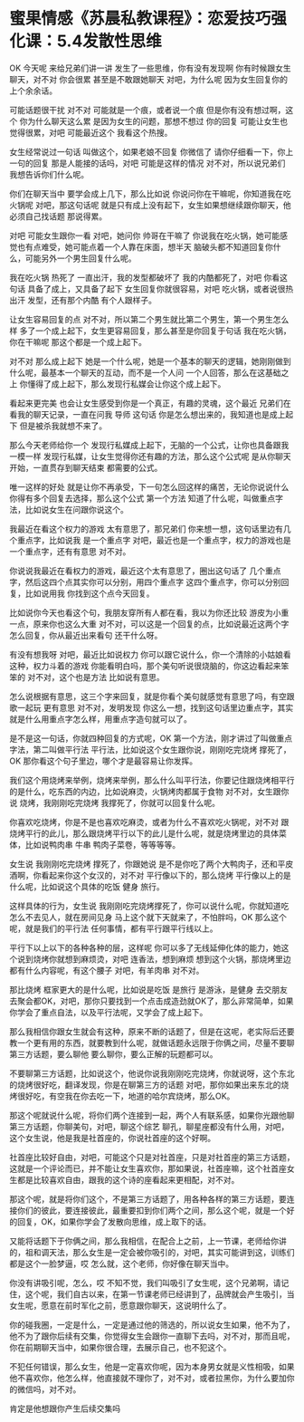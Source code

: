 # 蜜果情感《苏晨私教课程》：恋爱技巧强化课：5.4发散性思维

OK 今天呢 来给兄弟们讲一讲 发生了一些思维，你有没有发现啊 你有时候跟女生聊天，对不对 你会很累 甚至是不敢跟她聊天 对吧，为什么呢 因为女生回复你的上个余余话。

可能话题很干扰 对不对 可能就是一个痕，或者说一个痕 但是你有没有想过啊，这个 你为什么聊天这么累 是因为女生的问题，那想不想过 你的回复 可能让女生也觉得很累，对吧 可能最近这个 我看这个热搜。

女生经常说过一句话 叫做这个，如果老娘不回复 你微信了 请你仔细看一下，你上一句的回复 那是人能接的话吗，对吧 可能是这样的情况 对不对，所以说兄弟们 我想告诉你们什么呢。

你们在聊天当中 要学会成上几下，那么比如说 你说问你在干嘛呢，你知道我在吃火锅呢 对吧，那这句话呢 就是只有成上没有起下，女生如果想继续跟你聊天，他必须自己找话题 那说得累。

对吧 可能女生跟你一看 对吧，她问你 帅哥在干嘛了 你说我在吃火锅，她可能感觉也有点难受，她可能点着一个人靠在床面，想半天 脑破头都不知道回复你什么，可能另外一个男生回复什么呢。

我在吃火锅 热死了 一直出汗，我的发型都破坏了 我的内酷都死了，对吧 你看这句话 具备了成上，又具备了起下 女生回复你就很容易，对吧 吃火锅，或者说很热 出汗 发型，还有那个内酷 有个人跟样子。

让女生容易回复的点 对不对，所以第二个男生就比第二个男生，第一个男生怎么样 多了一个成上起下，女生更容易回复，那么甚至是你回复于句话 我在吃火锅，你在干嘛呢 那这个都是一个成上起下。

对不对 那么成上起下 她是一个什么呢，她是一个基本的聊天的逻辑，她刚刚做到什么呢，最基本一个聊天的互动，而不是一个人问 一个人回答，那么在这基础之上 你懂得了成上起下，那么发现行私媒会让你这个成上起下。

看起来更完美 也会让女生感受到你是一个真正，有趣的灵魂，这个最近 兄弟们在看我的聊天记录，一直在问我 导师 这句话 你是怎么想出来的，我知道也是成上起下 但是被杀我就想不来了。

那么今天老师给你一个 发现行私媒成上起下，无脑的一个公式，让你也具备跟我一模一样 发现行私媒，让女生觉得你还有趣的方法，那么这个公式呢 是从你聊天开始，一直贯存到聊天结束 都需要的公式。

唯一这样的好处 就是让你不再承受，下一句怎么回这样的痛苦，无论你说说什么 你得有多个回复去选择，那么这个公式 第一个方法 知道了什么呢，叫做重点字法，比如说女生在问跟你说这个。

我最近在看这个权力的游戏 太有意思了，那兄弟们 你来想一想，这句话里边有几个重点字，比如说我 是一个重点字 对吧，最近也是一个重点字，权力的游戏也是一个重点字，还有有意思 对不对。

你说说我最近在看权力的游戏，最近这个太有意思了，圈出这句话了 几个重点字，然后这四个点其实你可以分别，用四个重点字 这四个重点字，你可以分别回复，比如说用我 你找到这个点今天回复。

比如说你今天也看这个句，我朋友穿所有人都在看，我以为你还比较 游皮为小重一点，原来你也这么大重 对不对，可以这是一个回复的点，比如说最近这两个字怎么回复，你从最近出来看句 还干什么呀。

有没有想我呀 对吧，最近比如说权力 你可以跟它说什么，你一个清除的小姑娘看这种，权力斗着的游戏 你能看明白吗，那个美句听说很烧脑的，你这边看起来笨笨的 对不对，这个也是方法 比如说有意思。

怎么说根据有意思，这三个字来回复，就是你看个美句就感觉有意思了吗，有空跟歌一起玩 更有意思 对不对，发明发现 你这么一想，找到这句话里边重点字，其实就是什么用重点字怎么样，用重点字造句就可以了。

是不是这一句话，你就四种回复的方式呢，OK 第一个方法，刚才讲过了叫做重点字法，第二叫做平行法 平行法，比如说这个女生跟你说，刚刚吃完烧烤 撑死了，OK 那你看这个句子里边，哪个才是最容易让你发挥。

我们这个用烧烤来举例，烧烤来举例，那么什么叫平行法，你要记住跟烧烤相平行的是什么，吃东西的内边，比如说麻烫，火锅烤肉都属于食物 对不对，女生跟你说 烧烤，我刚刚吃完烧烤 我撑死了，你就可以回复什么呢。

你喜欢吃烧烤，你是不是也喜欢吃麻烫，或者为什么不喜欢吃火锅呢，对不对 跟烧烤平行的此儿，那么跟烧烤平行以下的此儿是什么呢，就是烧烤里边的具体菜体，比如说鸭肉串 牛串 鸭肉子菜卷，等等等等。

女生说 我刚刚吃完烧烤 撑死了，你跟她说 是不是你吃了两个大鸭肉子，还和平皮酒啊，你看起来你这个女汉的，对不对 平行像以下的，那么烧烤 平行像以上的是什么呢，比如说这个具体的吃饭 健身 旅行。

这样具体的行为，女生说 我刚刚吃完烧烤撑死了，你可以说什么呢，你就知道吃 怎么不去见人，就在房间见身 马上这个就下天就来了，不怕胖吗，OK 那么这个呢，就是我们的平行法 任何事情，都有平行跟平行线以上。

平行下以上以下的各种各种的层，这样呢 你可以多了无线延伸化体的能力，她这个说到烧烤你就想到麻烦烫，对吧 连香法，想到麻烦 想到这个火锅，那烧烤里边都有什么内容呢，有这个腰子 对吧，有羊肉串 对不对。

那比烧烤 框家更大的是什么呢，比如说是吃饭 是旅行 是游泳，是健身 去交朋友 去聚会都OK，对吧，那你只要找到一个点击成造劲就OK了，那么非常简单，如果你学会了重点自法，以及平行法呢，又学会了成上起下。

那么我相信你跟女生就会有这种，原来不断的话题了，但是在这呢，老实际后还要教一个更有用的东西，就要教到什么呢，就做话题永远限于你俩之间，尽量不要聊第三方话题，要么聊他 要么聊你，要么正解的玩题都可以。

不要聊第三方话题，比如说这个，他说你说我刚刚吃完烧烤，你就说呀，这个东北的烧烤很好吃，翻译发现，你是在聊第三方的话题 对吧，那你如果出来东北的烧烤很好吃，有空我在你去吃一下，地道的哈尔宾烧烤，那么OK。

那这个呢就说什么呢，将你们两个连接到一起，两个人有联系感，如果你光跟他聊第三方话题，你聊美句，对吧，聊这个综艺 聊孔，聊星座都没有什么用，对吧，这个女生说，他是我是社首座的，你说社首座的这个好啊。

社首座比较好自由，对吧，可能这个只是对社首座，只是对社首座的第三方话题，这就是一个评论而已，并不能让女生喜欢你，那如果说，社首座嘛，这个社首座女生都是比较喜欢自由，跟我的这个诗的座看起来更相配，对不对。

那这个呢，就是将你们这个，不是第三方话题了，用各种各样的第三方话题，要连接你们的彼此，要连接彼此，最重要扣到你们两个之间，那么这个呢，就是一个好的回复，OK，如果你学会了发散向思维，成上取下的话。

又能将话题下于你俩之间，那么我相信，在配合上之前，上一节课，老师给你讲的，祖和调天法，那么女生是一定会被你吸引的，对吧，其实可能讲到这，训练们都是这个一脸梦逼，哎 怎么就，这个老师，你好像在聊天当中。

你没有讲吸引呢，怎么，哎 不知不觉，我们叫吸引了女生呢，这个兄弟啊，请记住，这个呢，我们自古以来，在第一节课老师已经讲到了，品牌就会产生吸引，当女生呢，愿意在前时军化之前，愿意跟你聊天，这说明什么了。

你的碰我圈，一定是什么，一定是通过他的筛选的，所以说女生如果，他不为了，他不为了跟你后续有交集，你觉得女生会跟你一直聊下去吗，对不对，那而且呢，你在前期聊天当中，如果你很合理，去展示自己，也不犯这个。

不犯任何错误，那么女生，他是一定喜欢你呢，因为本身男女就是义性相吸，如果他不喜欢你，他怎么样，他直接就不理你了，对不对，或者拉黑你，为什么要加你的微信吗，对不对。

肯定是他想跟你产生后续交集吗